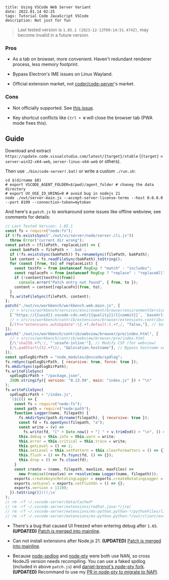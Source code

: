 ```
title: Using VSCode Web Server Variant
date: 2022.01.14 02:25
tags: Tutorial Code JavaScript VSCode
description: Not just for fun
```

> Last tested version is `1.85.1 (2023-12-13T09:14:51.474Z)`, may become invalid in a future version.

### Pros

- As a tab on browser, more convenient. Haven't redundant renderer process, less memory footprint.

- Bypass Electron's IME issues on Linux Wayland.

- Official extension market, not [coder/code-server](https://github.com/coder/code-server)'s market.

### Cons

- Not officially supported. See [this issue](https://github.com/microsoft/vscode/issues/121116#issuecomment-818696827).

- Key shortcut conflicts like `Ctrl + W` will close the browser tab (PWA mode fixes this).

## Guide

Download and extract `https://update.code.visualstudio.com/latest/{target}/stable` (`{target}` = `server-win32-x64-web`, `server-linux-x64-web` or others).

Then use `./bin/code-server(.bat)` or write a custom `./run.sh`:

```shell
cd $(dirname $0)
# export VSCODE_AGENT_FOLDER=$(pwd)/agent_folder # chaneg the data directory
# export UV_USE_IO_URING=0 # avoid bug in nodejs 21
node ./out/server-main.js --accept-server-license-terms --host 0.0.0.0 --port 8109 --connection-token=mytoken
```

And here's a `patch.js` to workaround some issues like offline webview, see comments for details:

```javascript
// Last Tested Version: 1.85.1
const fs = require("node:fs");
if (!fs.existsSync("./out/vs/server/node/server.cli.js"))
  throw Error("current dir wrong");
const patch = (filePath, replaceList) => {
  const bakPath = filePath + `.bak`;
  if (!fs.existsSync(bakPath)) fs.renameSync(filePath, bakPath);
  let content = fs.readFileSync(bakPath).toString();
  for (const [from, to] of replaceList) {
    const testFn = from instanceof RegExp ? "match" : "includes";
    const replaceFn = from instanceof RegExp ? "replace" : "replaceAll";
    if (!content[testFn](from))
      console.error("Patch entry not found", { from, to });
    content = content[replaceFn](from, to);
  }
  fs.writeFileSync(filePath, content);
};
patch("./out/vs/workbench/workbench.web.main.js", [
  // > src/vs/workbench/services/environment/browser/environmentService.ts
  [`"https://{{uuid}}.vscode-cdn.net/{{quality}}/{{commit}}`, `baseUrl+"`], // Replace entry url with local server to allow offline work (for webview)
  // > src/vs/workbench/contrib/extensions/browser/extensions.contribution.ts
  [/(?<="extensions.autoUpdate":\{.+?,default:).+?,/, "false,"], // Set "extensions.autoUpdate" default = false. Because the "User Settings" is store in browser (indexedDB), so if you open a page in a fresh incognito window, the update progress will start unexpectedly
]);
patch("./out/vs/workbench/contrib/webview/browser/pre/index.html", [
  // > src/vs/workbench/contrib/webview/browser/pre/index.html
  [/\'sha256.+?\'/, "'unsafe-inline'"], // Modify CSP (for webview)
  [/\.padStart\(52.+?\)/, "&&location.hostname"], // Bypass hostname vertify (for webview)
]);
const spdlogDirPath = "node_modules/@vscode/spdlog";
fs.rmSync(spdlogDirPath, { recursive: true, force: true });
fs.mkdirSync(spdlogDirPath);
fs.writeFileSync(
  spdlogDirPath + "/package.json",
  JSON.stringify({ version: "0.13.99", main: "index.js" }) + "\n"
);
fs.writeFileSync(
  spdlogDirPath + "/index.js",
  `(${(() => {
    const fs = require("node:fs");
    const path = require("node:path");
    function Logger(name, filepath) {
      fs.mkdirSync(path.dirname(filepath), { recursive: true });
      const fd = fs.openSync(filepath, "a");
      const write = (v) =>
        fs.write(fd, "[" + Date.now() + "] " + v.trimEnd() + "\n", () => {});
      this.debug = this.info = this.warn = write;
      this.error = this.critical = this.trace = write;
      this.getLevel = () => 2;
      this.setLevel = this.setPattern = this.clearFormatters = () => {};
      this.flush = () => fs.fsync(fd, () => {});
      this.drop = () => fs.close(fd);
    }
    const create = (name, filepath, maxSize, maxFiles) =>
      new Promise((resolve) => resolve(new Logger(name, filepath)));
    exports.createAsyncRotatingLogger = exports.createRotatingLogger = create;
    exports.setLevel = exports.setFlushOn = () => {};
    exports.version = 11100;
  }).toString()})();\n`
);
// rm -rf ~/.vscode-server/data/Cached*
// rm -rf ~/.vscode-server/extensions/redhat.java-*/jre/
// rm -rf ~/.vscode-server/extensions/ms-python.python-*/pythonFiles/lib/python/debugpy/_vendored/pydevd/pydevd_attach_to_process/
// rm -rf ~/.vscode-server/extensions/ms-python.python-*/out/client/extension.js.map*
```

- There's a bug that caused UI freezed when entering debug after `1.65`. **(UPDATED)** [Patch is merged into mainline](https://github.com/microsoft/vscode/commit/7046d66).

- Can not install extensions after Node.js 21. **(UPDATED)** [Patch is merged into mainline](https://github.com/microsoft/vscode/pull/200935).

- Because [node-spdlog](https://github.com/microsoft/node-spdlog) and [node-pty](https://github.com/microsoft/node-pty) were both use NAN, so cross NodeJS version needs recompiling. You can use a faked spdlog (included in above `patch.js`) and [daniel-brenot's node-pty fork](https://github.com/daniel-brenot/node-pty). **(UPDATED)** Recommand to use my [PR in node-pty to migrate to NAPI](https://github.com/microsoft/node-pty/pull/644).
